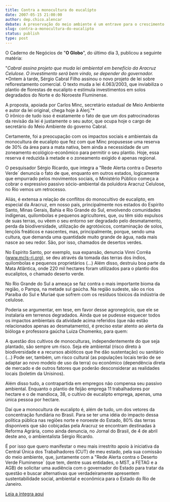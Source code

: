 ```yaml
---
title: Contra a monocultura do eucalípto
date: 2007-05-15 21:00:00
author: dep.chico.alencar
debate: A preservação do meio ambiente é um entrave para o crescimento da economia mundial?
slug: contra-a-monocultura-do-eucalipto
status: publish 
type: post
---
```


  
O Caderno de Negócios de "**O Globo**", do último dia 3, publicou a seguinte matéria:   
  
"*Cabral assina projeto que muda lei ambiental em benefício da Aracruz Celulose. O investimento será bem vindo, se depender do governador.*  
*Ontem à tarde, Sérgio Cabral Filho assinou o novo projeto de lei sobre reflorestamento comercial. O texto muda a lei 4.063/2003, que inviabiliza o plantio de florestas de eucalipto e estimula investimentos em solos degradados do Norte e do Noroeste Fluminense.   
  
A proposta, apoiada por Carlos Minc, secretário estadual de Meio Ambiente e autor da lei original, chega hoje à Alerj."*  
O irônico de tudo isso é exatamente o fato de que um dos patrocinadoras da revisão da lei é justamente o seu autor, que ocupa hoje o cargo de secretário do Meio Ambiente do governo Cabral.  
  
Certamente, foi a preocupação com os impactos sociais e ambientais da monocultura de eucalipto que fez com que Minc propusesse uma reserva de 30% da área para a mata nativa, bem ainda a necessidade de um zoneamento ecológico-econômico para permitir o seu plantio. Hoje, essa reserva é reduzida à metade e o zoneamento exigido é apenas regional.   
  
O pesquisador Sérgio Ricardo, que integra a "Rede Alerta contra o Deserto Verde´ denuncia o fato de que, enquanto em outros estados, logicamente que empurrado pelos movimentos sociais, o Ministério Público começa a cobrar o expressivo passivo sócio-ambiental da poluidora Aracruz Celulose, no Rio vemos um retrocesso.  
  
Aliás, é extensa a relação de conflitos do monocultivo de eucalipto, em especial da Aracruz, em nosso país, principalmente nos estados do Espírito Santo, Minas Gerais, Bahia e Rio Grande do Sul, envolvendo comunidades indígenas, quilombolas e pequenos agricultores, que, ou têm sido expulsos de suas terras, ou vêem o seu entorno ser degradado pelo desmatamento, perda da biodiversidade, utilização de agrotóxicos, contaminação de solos, lençóis freáticos e nascentes, mas, principalmente, porque, sendo uma cultura, que demanda uma quantidade muito grande de água, nada mais nasce ao seu redor. São, por isso, chamados de desertos verdes.  
  
No Espírito Santo, por exemplo, sua expansão, denuncia Vinni Corrêa (www.mcls-rj.org), se deu através da tomada das terras dos índios, quilombolas e pequenos proprietários (...) Além disso, destruiu boa parte da Mata Atlântica, onde 220 mil hectares foram utilizados para o plantio dos eucaliptos, o chamado deserto verde.  
  
No Rio Grande do Sul a ameaça se faz contra o mais importante bioma da região, o Pampa, na metade sul gaúcha. Na região sudeste, são os rios Paraíba do Sul e Muriaé que sofrem com os resíduos tóxicos da indústria de celulose.  
  
Poderia se argumentar, em tese, em favor desse agronegócio, que ele se instalaria em terrenos degradados. Ainda que se pudesse esquecer todos os impactos ambientais da atividade acima referidos (que não estão relacionados apenas ao desmatamento), é preciso estar atento ao alerta da bióloga e professora gaúcha Luiza Chomenko, para quem:  
  
A questão dos cultivos de monoculturas, independentemente do que seja plantado, são sempre um risco. Seja ele ambiental (risco direto à biodiversidade e a recursos abióticos que lhe dão sustentação) ou sanitário (...) Pode ser, também, um risco cultural (as populações locais terão de se adaptar ao novo modelo de uso da terra) ou econômico (dependência direta de mercado e de outros fatores que poderão desconsiderar as realidades locais (boletim da Unisinos).  
  
Além disso tudo, a contrapartida em empregos não compensa seu passivo ambiental. Enquanto o plantio de feijão emprega 11 trabalhadores por hectare e o de mandioca, 38, o cultivo de eucalipto emprega, apenas, uma única pessoa por hectare.   
  
Daí que a monocultura de eucalipto é, além de tudo, um dos vetores da concentração fundiária no Brasil. Para se ter uma idéia do impacto dessa política pública nas regiões norte e noroeste do Estado, 80% das terras disponíveis que são cobiçadas pela Aracruz se encontram destinadas à Reforma Agrária, como ainda denuncia, no Jornal do Brasil, de 4 de abril deste ano, o ambientalista Sérgio Ricardo.  
  
É por isso que quero manifestar o meu mais irrestrito apoio à iniciativa da Central Única dos Trabalhadores (CUT) de meu estado, pela sua comissão do meio ambiente, que, juntamente com a "Rede Alerta contra o Deserto Verde Fluminense´ (que tem, dentre suas entidades, o MST, a FETAG e a AGB) de solicitar uma audiência com o governador do Estado para tratar da questão e buscar alternativas que verdadeiramente apresentem sustentabilidade social, ambiental e econômica para o Estado do Rio de Janeiro.  
  
[Leia a íntegra aqui](http://www.camara.gov.br/internet/sitaqweb/discursodireto.asp?nuSessao=108.1.53.O)
